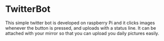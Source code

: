 # TwitterBot
This simple twitter bot is developed on raspberry Pi and it clicks images whenever the button is pressed, and uploads with a status line.
It can be attached with your mirror so that you can upload you daily pictures easily.
